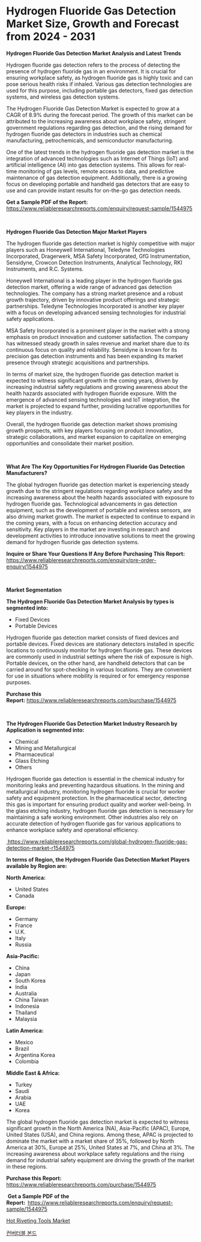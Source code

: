 <p><h1>Hydrogen Fluoride Gas Detection Market Size, Growth and Forecast from 2024 - 2031</h1></p><p><strong>Hydrogen Fluoride Gas Detection Market Analysis and Latest Trends</strong></p>
<p><p>Hydrogen fluoride gas detection refers to the process of detecting the presence of hydrogen fluoride gas in an environment. It is crucial for ensuring workplace safety, as hydrogen fluoride gas is highly toxic and can pose serious health risks if inhaled. Various gas detection technologies are used for this purpose, including portable gas detectors, fixed gas detection systems, and wireless gas detection systems.</p><p>The Hydrogen Fluoride Gas Detection Market is expected to grow at a CAGR of 8.9% during the forecast period. The growth of this market can be attributed to the increasing awareness about workplace safety, stringent government regulations regarding gas detection, and the rising demand for hydrogen fluoride gas detectors in industries such as chemical manufacturing, petrochemicals, and semiconductor manufacturing.</p><p>One of the latest trends in the hydrogen fluoride gas detection market is the integration of advanced technologies such as Internet of Things (IoT) and artificial intelligence (AI) into gas detection systems. This allows for real-time monitoring of gas levels, remote access to data, and predictive maintenance of gas detection equipment. Additionally, there is a growing focus on developing portable and handheld gas detectors that are easy to use and can provide instant results for on-the-go gas detection needs.</p></p>
<p><strong>Get a Sample PDF of the Report:&nbsp;</strong> <a href="https://www.reliableresearchreports.com/enquiry/request-sample/1544975">https://www.reliableresearchreports.com/enquiry/request-sample/1544975</a></p>
<p>&nbsp;</p>
<p><strong>Hydrogen Fluoride Gas Detection Major Market Players</strong></p>
<p><p>The hydrogen fluoride gas detection market is highly competitive with major players such as Honeywell International, Teledyne Technologies Incorporated, Dragerwerk, MSA Safety Incorporated, GfG Instrumentation, Sensidyne, Crowcon Detection Instruments, Analytical Technology, RKI Instruments, and R.C. Systems.</p><p>Honeywell International is a leading player in the hydrogen fluoride gas detection market, offering a wide range of advanced gas detection technologies. The company has a strong market presence and a robust growth trajectory, driven by innovative product offerings and strategic partnerships. Teledyne Technologies Incorporated is another key player with a focus on developing advanced sensing technologies for industrial safety applications.</p><p>MSA Safety Incorporated is a prominent player in the market with a strong emphasis on product innovation and customer satisfaction. The company has witnessed steady growth in sales revenue and market share due to its continuous focus on quality and reliability. Sensidyne is known for its precision gas detection instruments and has been expanding its market presence through strategic acquisitions and partnerships.</p><p>In terms of market size, the hydrogen fluoride gas detection market is expected to witness significant growth in the coming years, driven by increasing industrial safety regulations and growing awareness about the health hazards associated with hydrogen fluoride exposure. With the emergence of advanced sensing technologies and IoT integration, the market is projected to expand further, providing lucrative opportunities for key players in the industry.</p><p>Overall, the hydrogen fluoride gas detection market shows promising growth prospects, with key players focusing on product innovation, strategic collaborations, and market expansion to capitalize on emerging opportunities and consolidate their market position.</p></p>
<p>&nbsp;</p>
<p><strong>What Are The Key Opportunities For Hydrogen Fluoride Gas Detection Manufacturers?</strong></p>
<p><p>The global hydrogen fluoride gas detection market is experiencing steady growth due to the stringent regulations regarding workplace safety and the increasing awareness about the health hazards associated with exposure to hydrogen fluoride gas. Technological advancements in gas detection equipment, such as the development of portable and wireless sensors, are also driving market growth. The market is expected to continue to expand in the coming years, with a focus on enhancing detection accuracy and sensitivity. Key players in the market are investing in research and development activities to introduce innovative solutions to meet the growing demand for hydrogen fluoride gas detection systems.</p></p>
<p><strong>Inquire or Share Your Questions If Any Before Purchasing This Report:</strong> <a href="https://www.reliableresearchreports.com/enquiry/pre-order-enquiry/1544975">https://www.reliableresearchreports.com/enquiry/pre-order-enquiry/1544975</a></p>
<p>&nbsp;</p>
<p><strong>Market Segmentation</strong></p>
<p><strong>The Hydrogen Fluoride Gas Detection Market Analysis by types is segmented into:</strong></p>
<p><ul><li>Fixed Devices</li><li>Portable Devices</li></ul></p>
<p><p>Hydrogen fluoride gas detection market consists of fixed devices and portable devices. Fixed devices are stationary detectors installed in specific locations to continuously monitor for hydrogen fluoride gas. These devices are commonly used in industrial settings where the risk of exposure is high. Portable devices, on the other hand, are handheld detectors that can be carried around for spot-checking in various locations. They are convenient for use in situations where mobility is required or for emergency response purposes.</p></p>
<p><strong>Purchase this Report:&nbsp;</strong><a href="https://www.reliableresearchreports.com/purchase/1544975">https://www.reliableresearchreports.com/purchase/1544975</a></p>
<p>&nbsp;</p>
<p><strong>The Hydrogen Fluoride Gas Detection Market Industry Research by Application is segmented into:</strong></p>
<p><ul><li>Chemical</li><li>Mining and Metallurgical</li><li>Pharmaceutical</li><li>Glass Etching</li><li>Others</li></ul></p>
<p><p>Hydrogen fluoride gas detection is essential in the chemical industry for monitoring leaks and preventing hazardous situations. In the mining and metallurgical industry, monitoring hydrogen fluoride is crucial for worker safety and equipment protection. In the pharmaceutical sector, detecting this gas is important for ensuring product quality and worker well-being. In the glass etching industry, hydrogen fluoride gas detection is necessary for maintaining a safe working environment. Other industries also rely on accurate detection of hydrogen fluoride gas for various applications to enhance workplace safety and operational efficiency.</p></p>
<p><a href="https://www.reliableresearchreports.com/global-hydrogen-fluoride-gas-detection-market-r1544975">&nbsp;https://www.reliableresearchreports.com/global-hydrogen-fluoride-gas-detection-market-r1544975</a></p>
<p><strong>In terms of Region, the Hydrogen Fluoride Gas Detection Market Players available by Region are:</strong></p>
<p>
    <p> <strong> North America: </strong>
        <ul>
            <li>United States</li>
            <li>Canada</li>
        </ul>
        </p> 
    <p> <strong> Europe: </strong>
        <ul>
            <li>Germany</li>
            <li>France</li>
            <li>U.K.</li>
            <li>Italy</li>
            <li>Russia</li>
        </ul>
        </p> 
    <p> <strong> Asia-Pacific: </strong>
        <ul>
            <li>China</li>
            <li>Japan</li>
            <li>South Korea</li>
            <li>India</li>
            <li>Australia</li>
            <li>China Taiwan</li>
            <li>Indonesia</li>
            <li>Thailand</li>
            <li>Malaysia</li>
        </ul>
        </p> 
    <p> <strong> Latin America: </strong>
        <ul>
            <li>Mexico</li>
            <li>Brazil</li>
            <li>Argentina Korea</li>
            <li>Colombia</li>
        </ul>
        </p> 
    <p> <strong> Middle East & Africa: </strong>
        <ul>
            <li>Turkey</li>
            <li>Saudi</li>
            <li>Arabia</li>
            <li>UAE</li>
            <li>Korea</li>
        </ul>
    </p>
    </p>
<p><p>The global hydrogen fluoride gas detection market is expected to witness significant growth in the North America (NA), Asia-Pacific (APAC), Europe, United States (USA), and China regions. Among these, APAC is projected to dominate the market with a market share of 35%, followed by North America at 30%, Europe at 25%, United States at 7%, and China at 3%. The increasing awareness about workplace safety regulations and the rising demand for industrial safety equipment are driving the growth of the market in these regions.</p></p>
<p><strong>Purchase this Report: </strong><a href="https://www.reliableresearchreports.com/purchase/1544975">https://www.reliableresearchreports.com/purchase/1544975</a></p>
<p>&nbsp;<strong>Get a Sample PDF of the Report:&nbsp;&nbsp;</strong><a href="https://www.reliableresearchreports.com/enquiry/request-sample/1544975">https://www.reliableresearchreports.com/enquiry/request-sample/1544975</a></p>
<p><strong></strong></p>
<p><p><a href="https://github.com/RoccoManning/Market-Research-Report-List-4/blob/main/hot-riveting-tools-market.md">Hot Riveting Tools Market</a></p><p><a href="https://github.com/lzrvbyqzftro57/Market-Research-Report-List-1/blob/main/785537325798.md">컨버터블 본드</a></p></p>
